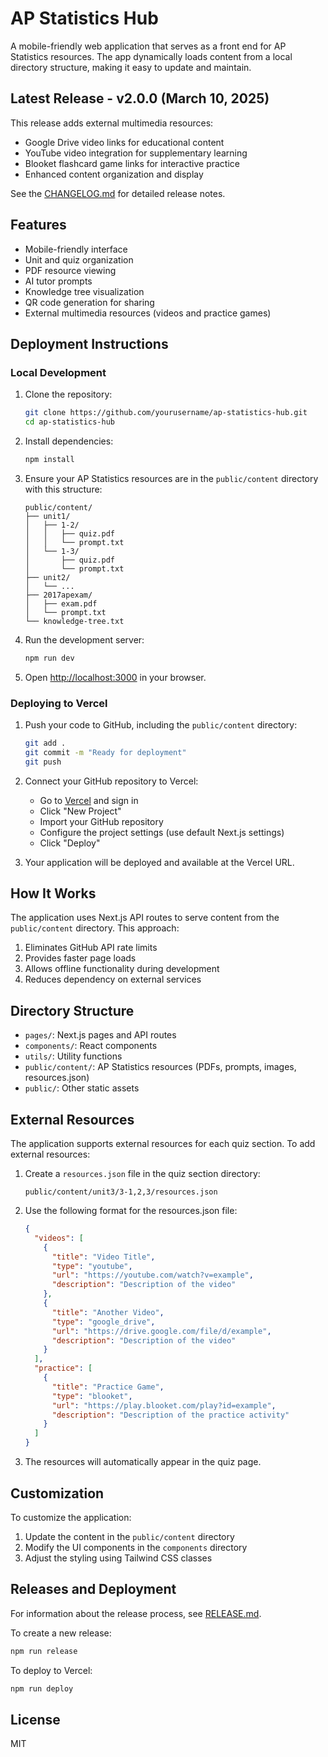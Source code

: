# AP Statistics Hub

A mobile-friendly web application that serves as a front end for AP Statistics resources. The app dynamically loads content from a local directory structure, making it easy to update and maintain.

## Latest Release - v2.0.0 (March 10, 2025)

This release adds external multimedia resources:
- Google Drive video links for educational content
- YouTube video integration for supplementary learning
- Blooket flashcard game links for interactive practice
- Enhanced content organization and display

See the [CHANGELOG.md](CHANGELOG.md) for detailed release notes.

## Features

- Mobile-friendly interface
- Unit and quiz organization
- PDF resource viewing
- AI tutor prompts
- Knowledge tree visualization
- QR code generation for sharing
- External multimedia resources (videos and practice games)

## Deployment Instructions

### Local Development

1. Clone the repository:
   ```bash
   git clone https://github.com/yourusername/ap-statistics-hub.git
   cd ap-statistics-hub
   ```

2. Install dependencies:
   ```bash
   npm install
   ```

3. Ensure your AP Statistics resources are in the `public/content` directory with this structure:
   ```
   public/content/
   ├── unit1/
   │   ├── 1-2/
   │   │   ├── quiz.pdf
   │   │   └── prompt.txt
   │   └── 1-3/
   │       ├── quiz.pdf
   │       └── prompt.txt
   ├── unit2/
   │   └── ...
   ├── 2017apexam/
   │   ├── exam.pdf
   │   └── prompt.txt
   └── knowledge-tree.txt
   ```

4. Run the development server:
   ```bash
   npm run dev
   ```

5. Open [http://localhost:3000](http://localhost:3000) in your browser.

### Deploying to Vercel

1. Push your code to GitHub, including the `public/content` directory:
   ```bash
   git add .
   git commit -m "Ready for deployment"
   git push
   ```

2. Connect your GitHub repository to Vercel:
   - Go to [Vercel](https://vercel.com) and sign in
   - Click "New Project"
   - Import your GitHub repository
   - Configure the project settings (use default Next.js settings)
   - Click "Deploy"

3. Your application will be deployed and available at the Vercel URL.

## How It Works

The application uses Next.js API routes to serve content from the `public/content` directory. This approach:

1. Eliminates GitHub API rate limits
2. Provides faster page loads
3. Allows offline functionality during development
4. Reduces dependency on external services

## Directory Structure

- `pages/`: Next.js pages and API routes
- `components/`: React components
- `utils/`: Utility functions
- `public/content/`: AP Statistics resources (PDFs, prompts, images, resources.json)
- `public/`: Other static assets

## External Resources

The application supports external resources for each quiz section. To add external resources:

1. Create a `resources.json` file in the quiz section directory:
   ```
   public/content/unit3/3-1,2,3/resources.json
   ```

2. Use the following format for the resources.json file:
   ```json
   {
     "videos": [
       {
         "title": "Video Title",
         "type": "youtube",
         "url": "https://youtube.com/watch?v=example",
         "description": "Description of the video"
       },
       {
         "title": "Another Video",
         "type": "google_drive",
         "url": "https://drive.google.com/file/d/example",
         "description": "Description of the video"
       }
     ],
     "practice": [
       {
         "title": "Practice Game",
         "type": "blooket",
         "url": "https://play.blooket.com/play?id=example",
         "description": "Description of the practice activity"
       }
     ]
   }
   ```

3. The resources will automatically appear in the quiz page.

## Customization

To customize the application:

1. Update the content in the `public/content` directory
2. Modify the UI components in the `components` directory
3. Adjust the styling using Tailwind CSS classes

## Releases and Deployment

For information about the release process, see [RELEASE.md](RELEASE.md).

To create a new release:

```bash
npm run release
```

To deploy to Vercel:

```bash
npm run deploy
```

## License

MIT 